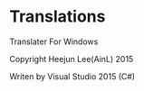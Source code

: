 # Translations
Translater For Windows

Copyright Heejun Lee(AinL) 2015

Writen by Visual Studio 2015 (C#)
